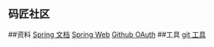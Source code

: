 ## 码匠社区

##资料
[Spring 文档](https://spring.io/guides)
[Spring Web](https://spring.io/guides/gs/serving-web-content/)
[Github OAuth](https://docs.github.com/en/free-pro-team@latest/developers/apps/creating-an-oauth-app)
##工具
[git 工具](https://git-scm.com/download)